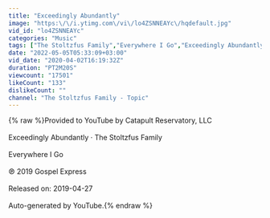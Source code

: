 ```yaml
---
title: "Exceedingly Abundantly"
image: "https:\/\/i.ytimg.com\/vi\/lo4ZSNNEAYc\/hqdefault.jpg"
vid_id: "lo4ZSNNEAYc"
categories: "Music"
tags: ["The Stoltzfus Family","Everywhere I Go","Exceedingly Abundantly"]
date: "2022-05-05T05:33:09+03:00"
vid_date: "2020-04-02T16:19:32Z"
duration: "PT2M20S"
viewcount: "17501"
likeCount: "133"
dislikeCount: ""
channel: "The Stoltzfus Family - Topic"
---
```

{% raw %}Provided to YouTube by Catapult Reservatory, LLC<br /><br />Exceedingly Abundantly · The Stoltzfus Family<br /><br />Everywhere I Go<br /><br />℗ 2019 Gospel Express<br /><br />Released on: 2019-04-27<br /><br />Auto-generated by YouTube.{% endraw %}
